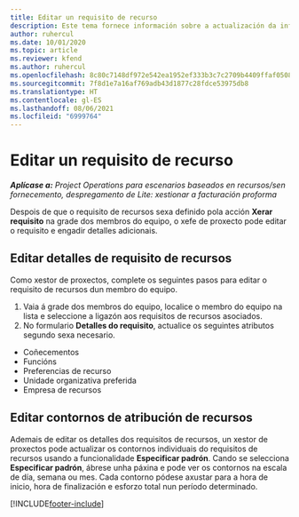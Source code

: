 ```yaml
---
title: Editar un requisito de recurso
description: Este tema fornece información sobre a actualización da información dos requisitos de recursos.
author: ruhercul
ms.date: 10/01/2020
ms.topic: article
ms.reviewer: kfend
ms.author: ruhercul
ms.openlocfilehash: 8c80c7148df972e542ea1952ef333b3c7c2709b4409ffaf0508f8f617d5f9894
ms.sourcegitcommit: 7f8d1e7a16af769adb43d1877c28fdce53975db8
ms.translationtype: HT
ms.contentlocale: gl-ES
ms.lasthandoff: 08/06/2021
ms.locfileid: "6999764"
---
```

# <a name="edit-a-resource-requirement"></a>Editar un requisito de recurso

_**Aplícase a:** Project Operations para escenarios baseados en recursos/sen fornecemento, despregamento de Lite: xestionar a facturación proforma_

Despois de que o requisito de recursos sexa definido pola acción **Xerar requisito** na grade dos membros do equipo, o xefe de proxecto pode editar o requisito e engadir detalles adicionais.

## <a name="edit-resource-requirement-details"></a>Editar detalles de requisito de recursos

Como xestor de proxectos, complete os seguintes pasos para editar o requisito de recursos dun membro do equipo.

1. Vaia á grade dos membros do equipo, localice o membro do equipo na lista e seleccione a ligazón aos requisitos de recursos asociados.
2. No formulario **Detalles do requisito**, actualice os seguintes atributos segundo sexa necesario.

- Coñecementos
- Funcións
- Preferencias de recurso
- Unidade organizativa preferida
- Empresa de recursos

## <a name="edit-resource-assignment-contours"></a>Editar contornos de atribución de recursos

Ademais de editar os detalles dos requisitos de recursos, un xestor de proxectos pode actualizar os contornos individuais do requisitos de recursos usando a funcionalidade **Especificar padrón**. Cando se selecciona **Especificar padrón**, ábrese unha páxina e pode ver os contornos na escala de día, semana ou mes. Cada contorno pódese axustar para a hora de inicio, hora de finalización e esforzo total nun período determinado.

[!INCLUDE[footer-include](../includes/footer-banner.md)]